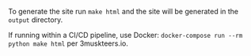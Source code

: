 To generate the site run `make html` and the site will be generated in the `output` directory.

If running within a CI/CD pipeline, use Docker: `docker-compose run --rm python make html` per 3muskteers.io.